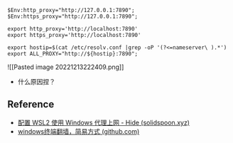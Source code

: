 ```shell
$Env:http_proxy="http://127.0.0.1:7890";
$Env:https_proxy="http://127.0.0.1:7890";
```

```shell
export http_proxy='http://localhost:7890'
export https_proxy='http://localhost:7890'
```

```shell
export hostip=$(cat /etc/resolv.conf |grep -oP '(?<=nameserver\ ).*')
export ALL_PROXY="http://${hostip}:7890";
```

![[Pasted image 20221213222409.png]]

- 什么原因捏？

## Reference

- [配置 WSL2 使用 Windows 代理上网 - Hide (solidspoon.xyz)](https://solidspoon.xyz/2021/02/17/%E9%85%8D%E7%BD%AEWSL2%E4%BD%BF%E7%94%A8Windows%E4%BB%A3%E7%90%86%E4%B8%8A%E7%BD%91/)
- [windows终端翻墙，简易方式 (github.com)](https://gist.github.com/dreamlu/cf7cbc0b8329ac145fa44342d6a1c01d)
